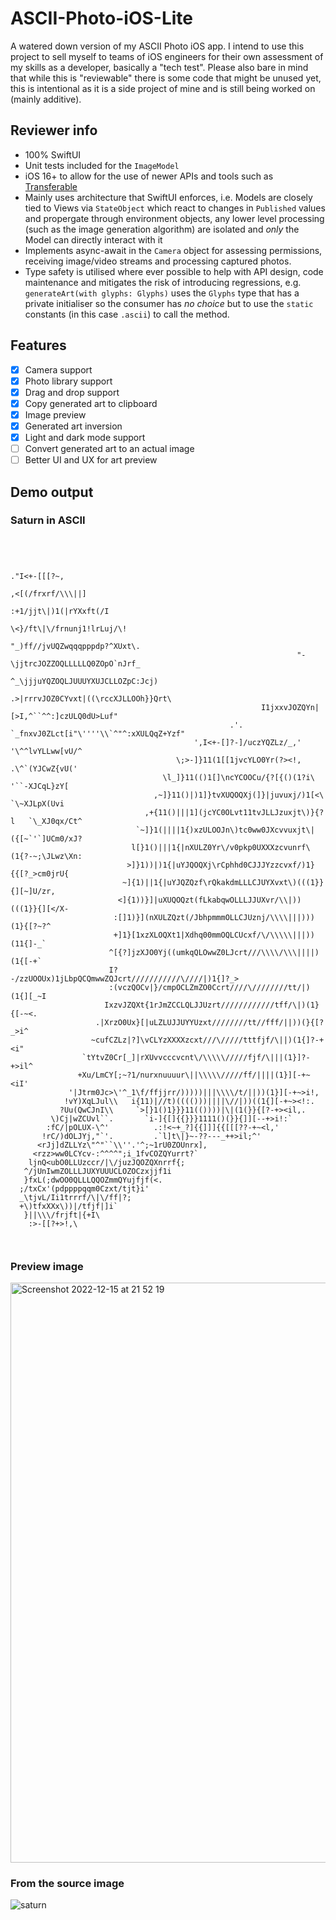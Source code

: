 # ASCII-Photo-iOS-Lite
A watered down version of my ASCII Photo iOS app. I intend to use this project to sell myself to teams of iOS engineers for their own assessment of my skills as a developer, basically a "tech test". Please also bare in mind that while this is "reviewable" there is some code that might be unused yet, this is intentional as it is a side project of mine and is still being worked on (mainly additive). 

## Reviewer info
- 100% SwiftUI
- Unit tests included for the `ImageModel`
- iOS 16+ to allow for the use of newer APIs and tools such as [Transferable](https://developer.apple.com/documentation/coretransferable/transferable)
- Mainly uses architecture that SwiftUI enforces, i.e. Models are closely tied to Views via `StateObject` which react to changes in `Published` values and propergate through environment objects, any lower level processing (such as the image generation algorithm) are isolated and _only_ the Model can directly interact with it
- Implements async-await in the `Camera` object for assessing permissions, receiving image/video streams and processing captured photos. 
- Type safety is utilised where ever possible to help with API design, code maintenance and mitigates the risk of introducing regressions, e.g. `generateArt(with glyphs: Glyphs)` uses the `Glyphs` type that has a private initialiser so the consumer has _no choice_ but to use the `static` constants (in this case `.ascii`) to call the method.  

## Features
- [x] Camera support
- [x] Photo library support
- [x] Drag and drop support
- [x] Copy generated art to clipboard 
- [x] Image preview
- [x] Generated art inversion
- [x] Light and dark mode support
- [ ] Convert generated art to an actual image
- [ ] Better UI and UX for art preview

## Demo output
### Saturn in ASCII

```
 
                                                                                                    
                                                                                                    
                                                                                  ."I<+-[[[?~,      
                                                                              ,<[(/frxrf/\\\||]     
                                                                          :+1/jjt\|)1(|rYXxft(/I    
                                                                      \<}/ft\|\/frnunj1!lrLuj/\!    
                                                                   "_)ff//jvUQZwqqqpppdp?^XUxt\.    
                                                                "-\jjtrcJOZZOQLLLLLQ0ZOpO`nJrf_     
                                                             ^_\jjjuYQZOQLJUUUYXUJCLLOZpC:Jcj)      
                                                          .>|rrrvJOZ0CYvxt|((\rccXJLLOOh}}Qrt\      
                                                        I1jxxvJOZQYn|[>I,^``^^:]czULQ0dU>Luf"       
                                                 .'. `_fnxvJ0ZLct[i"\''''\\`^"^:xXULQqZ+Yzf"        
                                         ',I<+-[]?-]/uczYQZLz/_,'          '\^^lvYLLww[vU/^         
                                     \;>-]}11(1[[1jvcYLO0Yr(?><!,          .\^`(YJCwZ{vU('          
                                  \l_]}11(()1[]\ncYCOOCu/{?[{()(1?i\       '``-XJCqL}zY[            
                                ,~]}11()|)1]}tvXUQOQXj(]}|juvuxj/)1[<\     `\~XJLpX(Uvi             
                              ,+{11()|||1](jcYC0OLvt11tvJLLJzuxjt\)}{?l   `\_XJ0qx/Ct^              
                            `~]}1(||||1{)xzULOOJn\)tc0ww0JXcvvuxjt\|({[~`'`]UCm0/xJ?                
                           l[}1()|||1{|nXULZ0Yr\/v0pkp0UXXXzcvunrf\(1{?-~;\JLwz\Xn:                 
                          >]}1))|)1{|uYJQOQXj\rCphhd0CJJJYzzcvxf/)1}{{[?_>cm0jrU{                   
                         ~]{1)||1{|uYJQZQzf\rQkakdmLLLCJUYXvxt\)(((1}}{][~]U/zr,                    
                        <]{1))}]|uXUQOQzt(fLkabqwOLLLJJUXvr/\\|))(((1}}{][</X-                      
                       :[]1)}](nXULZQzt(/JbhpmmmOLLCJUznj/\\\\|||)))(1}{[?~?^                       
                       +]1}[1xzXLOQXt1|Xdhq00mmOQLCUcxf/\/\\\\\|||))(11{]-_`                        
                      ^[{?]jzXJO0Yj((umkqQLOwwZ0LJcrt///\\\\/\\\||||)(1{[-+`                        
                      I?-/zzUOOUx)1jLbpQCQmwwZQJcrt///////////\////|)1{]?_>                         
                      :(vczQOCv|}/cmpOCLZmZO0Ccrt////\////////tt/|)(1{][_~I                         
                     IxzvJZQXt{1rJmZCCLQLJJUzrt////////////tff/\|)(1}{[-~<.                         
                   .|XrzO0Ux}[|uLZLUJJUYYUzxt////////tt//fff/||))(}{[?_>i^                          
                  ~cufCZLz|?]\vCLYzXXXXzcxt///\/////tttfjf/\||)(1{]?-+<i"                           
                `tYtvZ0Cr[_]|rXUvvcccvcnt\/\\\\\/////fjf/\|||(1}]?-+>il^                            
               +Xu/LmCY[;~?1/nurxnuuuur\||\\\\\/////ff/||||(1}][-+~<iI'                             
             '|Jtrm0Jc>\'^_1\f/ffjjrr/)))))|||\\\\/t/||))(1}][-+~>i!,                               
            !vY)XqLJul\\   i{11)|//t)(((()))||||\//|))((1{][-+~><!:.                                
           ?Uu(QwCJnI\\     `>[}1()1}}}11(())))|\|(1(}}{[?-+><il,.                                  
         \)Cj|wZCUvl``.       `i-]{[]{{}}}1111()(}}{]][--+>i!:`                                     
        :fC/|pOLUX-\^'          .:!<~+_?]{{]]]{{[[[??-+~<l,'                                        
       !rC/)dOLJYj,"`'.         .`l]t\|}~-??---_++>il;^'                                            
      <rJj]dZLLYz\"^"``\\''.'^;~1rU0ZOUnrx],                                                        
     <rzz>ww0LCYcv-:^^^^";i_1fvCOZQYurrt?`                                                          
    ljnQ<ubO0LLUzccr/|\/juzJQOZQXnrrf{;                                                             
   ^/jUnIwmZOLLLJUXYUUUCLOZOCzxjjf1i                                                                
   }fxL(;dwOO0QLLLQQOZmmQYujfjf(<.                                                                  
  ;/txCx'(pdppppqqm0Czxt/tjt}i'                                                                     
  _\tjvL/Ii1trrrf/\|\/ff|?;                                                                         
  +\)tfxXXx\))|/tfjf|]i`                                                                            
   }||\\\/frjft|{+I\                                                                                
    :>-[[?+>!,\                                                                                     
                                                                                                    
                                                                                                   
```

### Preview image

<img width="928" alt="Screenshot 2022-12-15 at 21 52 19" src="https://user-images.githubusercontent.com/59975039/207974940-671916f9-f622-4a80-9155-8f7b95092569.png">

### From the source image

![saturn](https://user-images.githubusercontent.com/59975039/207397379-29ebfb93-05dc-4955-bb59-c82a16b56688.jpg)

